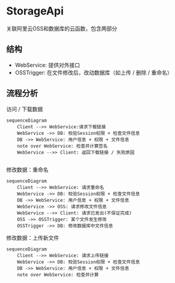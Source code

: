 # StorageApi

关联阿里云OSS和数据库的云函数，包含两部分

## 结构

- WebService: 提供对外接口
- OSSTrigger: 在文件修改后，改动数据库（如上传 / 删除 / 重命名）

## 流程分析

访问 / 下载数据

```mermaid
sequenceDiagram
	Client -->> WebService:请求下载链接
	WebService ->> DB: 校验Session权限 + 检查文件信息
	DB ->> WebService: 用户信息 + 权限 + 文件信息
	note over WebService: 检查并计算签名
	WebService -->> Client: 返回下载链接 / 失败原因 
	
```

修改数据：重命名

```mermaid
sequenceDiagram
	Client -->> WebService: 请求重命名
    WebService ->> DB: 校验Session权限 + 检查文件信息
    DB ->> WebService: 用户信息 + 权限 + 文件信息
    WebService ->> OSS: 请求修改文件信息
    WebService -->> Client: 请求已发出(不保证完成)
    OSS ->> OSSTrigger: 某个文件发生修改
    OSSTrigger ->> DB: 修改数据库中文件信息
```

修改数据：上传新文件

```mermaid
sequenceDiagram
	Client -->> WebService: 请求上传链接
	WebService ->> DB: 校验Session权限 + 检查文件信息
	DB ->> WebService: 用户信息 + 权限 + 文件信息
	note over WebService: 检查并计算

```

